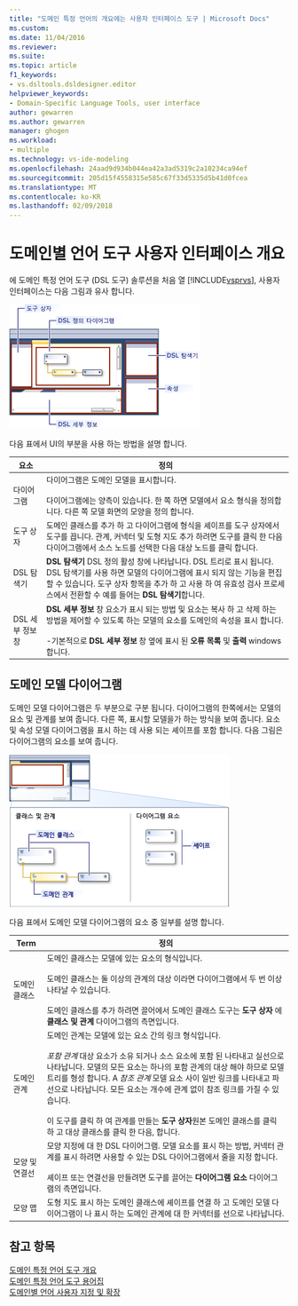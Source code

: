 ```yaml
---
title: "도메인 특정 언어의 개요에는 사용자 인터페이스 도구 | Microsoft Docs"
ms.custom: 
ms.date: 11/04/2016
ms.reviewer: 
ms.suite: 
ms.topic: article
f1_keywords:
- vs.dsltools.dsldesigner.editor
helpviewer_keywords:
- Domain-Specific Language Tools, user interface
author: gewarren
ms.author: gewarren
manager: ghogen
ms.workload:
- multiple
ms.technology: vs-ide-modeling
ms.openlocfilehash: 24aad9d934b044ea42a3ad5319c2a10234ca94ef
ms.sourcegitcommit: 205d15f4558315e585c67f33d5335d5b41d0fcea
ms.translationtype: MT
ms.contentlocale: ko-KR
ms.lasthandoff: 02/09/2018
---
```

# <a name="overview-of-the-domain-specific-language-tools-user-interface"></a>도메인별 언어 도구 사용자 인터페이스 개요
에 도메인 특정 언어 도구 (DSL 도구) 솔루션을 처음 열 [!INCLUDE[vsprvs](../code-quality/includes/vsprvs_md.md)], 사용자 인터페이스는 다음 그림과 유사 합니다.  
  
 ![dsl 디자이너](../modeling/media/dsl_designer.png "dsl_designer")  
  
 다음 표에서 UI의 부분을 사용 하는 방법을 설명 합니다.  
  
|**요소**|**정의**|  
|-----------------|--------------------|  
|다이어그램|다이어그램은 도메인 모델을 표시합니다.<br /><br /> 다이어그램에는 양측이 있습니다. 한 쪽 하면 모델에서 요소 형식을 정의합니다. 다른 쪽 모델 화면의 모양을 정의 합니다.|  
|도구 상자|도메인 클래스를 추가 하 고 다이어그램에 형식을 셰이프를 도구 상자에서 도구를 끕니다. 관계, 커넥터 및 도형 지도 추가 하려면 도구를 클릭 한 다음 다이어그램에서 소스 노드를 선택한 다음 대상 노드를 클릭 합니다.|  
|DSL 탐색기|**DSL 탐색기** DSL 정의 활성 창에 나타납니다. DSL 트리로 표시 됩니다. DSL 탐색기를 사용 하면 모델의 다이어그램에 표시 되지 않는 기능을 편집할 수 있습니다. 도구 상자 항목을 추가 하 고 사용 하 여 유효성 검사 프로세스에서 전환할 수 예를 들어는 **DSL 탐색기**합니다.|  
|DSL 세부 정보 창|**DSL 세부 정보** 창 요소가 표시 되는 방법 및 요소는 복사 하 고 삭제 하는 방법을 제어할 수 있도록 하는 모델의 요소를 도메인의 속성을 표시 합니다.<br /><br /> -기본적으로 **DSL 세부 정보** 창 옆에 표시 된 **오류 목록** 및 **출력** windows 합니다.|  
  
## <a name="the-domain-model-diagram"></a>도메인 모델 다이어그램  
 도메인 모델 다이어그램은 두 부분으로 구분 됩니다. 다이어그램의 한쪽에서는 모델의 요소 및 관계를 보여 줍니다. 다른 쪽, 표시할 모델을가 하는 방식을 보여 줍니다. 요소 및 속성 모델 다이어그램을 표시 하는 데 사용 되는 셰이프를 포함 합니다. 다음 그림은 다이어그램의 요소를 보여 줍니다.  
  
 ![스윔 레인이 있는 dsl 디자이너](../modeling/media/dsl_desinger.png "dsl_desinger")  
  
 다음 표에서 도메인 모델 다이어그램의 요소 중 일부를 설명 합니다.  
  
|**Term**|**정의**|  
|--------------|--------------------|  
|도메인 클래스|도메인 클래스는 모델에 있는 요소의 형식입니다.<br /><br /> 도메인 클래스는 둘 이상의 관계의 대상 이라면 다이어그램에서 두 번 이상 나타날 수 있습니다.<br /><br /> 도메인 클래스를 추가 하려면 끌어에서 도메인 클래스 도구는 **도구 상자** 에 **클래스 및 관계** 다이어그램의 측면입니다.|  
|도메인 관계|도메인 관계는 모델에 있는 요소 간의 링크 형식입니다.<br /><br /> *포함 관계* 대상 요소가 소유 되거나 소스 요소에 포함 된 나타내고 실선으로 나타납니다. 모델의 모든 요소는 하나의 포함 관계의 대상 해야 하므로 모델 트리를 형성 합니다. A *참조 관계* 모델 요소 사이 일반 링크를 나타내고 파선으로 나타납니다. 모든 요소는 개수에 관계 없이 참조 링크를 가질 수 있습니다.<br /><br /> 이 도구를 클릭 하 여 관계를 만들는 **도구 상자**원본 도메인 클래스를 클릭 하 고 대상 클래스를 클릭 한 다음, 합니다.|  
|모양 및 연결선|모양 지정에 대 한 DSL 다이어그램. 모델 요소를 표시 하는 방법, 커넥터 관계를 표시 하려면 사용할 수 있는 DSL 다이어그램에서 줄을 지정 합니다.<br /><br /> 셰이프 또는 연결선을 만들려면 도구를 끌어는 **다이어그램 요소** 다이어그램의 측면입니다.|  
|모양 맵|도형 지도 표시 하는 도메인 클래스에 셰이프를 연결 하 고 도메인 모델 다이어그램이 나 표시 하는 도메인 관계에 대 한 커넥터를 선으로 나타납니다.|  
  
## <a name="see-also"></a>참고 항목  
 [도메인 특정 언어 도구 개요](../modeling/overview-of-domain-specific-language-tools.md)   
 [도메인 특정 언어 도구 용어집](http://msdn.microsoft.com/ca5e84cb-a315-465c-be24-76aa3df276aa)   
 [도메인별 언어 사용자 지정 및 확장](../modeling/customizing-and-extending-a-domain-specific-language.md)